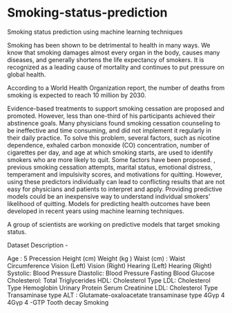 # Smoking-status-prediction
Smoking status prediction using machine learning techniques

Smoking has been shown to be detrimental to health in many ways. We know that smoking damages almost every organ in the body, causes many diseases, and generally shortens the life expectancy of smokers. It is recognized as a leading cause of mortality and continues to put pressure on global health.

According to a World Health Organization report, the number of deaths from smoking is expected to reach 10 million by 2030.

Evidence-based treatments to support smoking cessation are proposed and promoted. However, less than one-third of his participants achieved their abstinence goals. Many physicians found smoking cessation counseling to be ineffective and time consuming, and did not implement it regularly in their daily practice. To solve this problem, several factors, such as nicotine dependence, exhaled carbon monoxide (CO) concentration, number of cigarettes per day, and age at which smoking starts, are used to identify smokers who are more likely to quit. Some factors have been proposed. , previous smoking cessation attempts, marital status, emotional distress, temperament and impulsivity scores, and motivations for quitting. However, using these predictors individually can lead to conflicting results that are not easy for physicians and patients to interpret and apply. Providing predictive models could be an inexpensive way to understand individual smokers' likelihood of quitting. Models for predicting health outcomes have been developed in recent years using machine learning techniques.

A group of scientists are working on predictive models that target smoking status.

Dataset Description -

Age : 5 Precession
Height (cm)
Weight (kg )
Waist (cm) : Waist Circumference
Vision (Left)
Vision (Right)
Hearing (Left)
Hearing (Right)
Systolic: Blood Pressure
Diastolic: Blood Pressure
Fasting Blood Glucose
Cholesterol: Total
Triglycerides
HDL: Cholesterol Type
LDL: Cholesterol Type
Hemoglobin
Urinary Protein
Serum Creatinine
LDL: Cholesterol Type
Transaminase type
ALT : Glutamate-oxaloacetate transaminase type 4Gγp 4 4Gγp 4 -GTP
Tooth decay
Smoking
